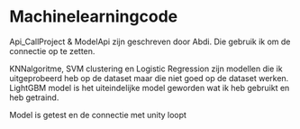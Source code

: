 # Machinelearningcode

Api_CallProject & ModelApi zijn geschreven door Abdi. Die gebruik ik om de connectie op te zetten. 

KNNalgoritme, SVM clustering en Logistic Regression zijn modellen die ik uitgeprobeerd heb op de dataset maar die niet goed op de dataset werken. 
LightGBM model is het uiteindelijke model geworden wat ik heb gebruikt en heb getraind. 

Model is getest en de connectie met unity loopt
